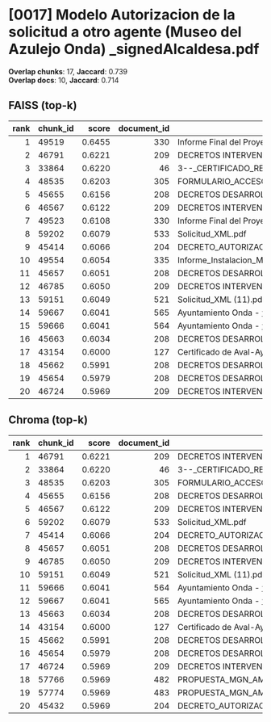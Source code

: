 # [0017] Modelo Autorizacion de la solicitud a otro agente (Museo del Azulejo Onda) _signedAlcaldesa.pdf

**Overlap chunks**: 17, **Jaccard**: 0.739  
**Overlap docs**: 10, **Jaccard**: 0.714

## FAISS (top-k)
rank | chunk_id | score | document_id | title
---:|---|---:|---:|---
1 | 49519 | 0.6455 | 330 | Informe Final del Proyecto Museu del Taullel.pdf
2 | 46791 | 0.6221 | 209 | DECRETOS INTERVENCIÓN 1S 2024.PDF
3 | 33864 | 0.6220 | 46 | 3--_CERTIFICADO_REGISTRO_DE_SOCIOS.pdf
4 | 48535 | 0.6203 | 305 | FORMULARIO_ACCESO_PID.pdf
5 | 45655 | 0.6156 | 208 | DECRETOS DESARROLLO LOCAL1S 2024.PDF
6 | 46567 | 0.6122 | 209 | DECRETOS INTERVENCIÓN 1S 2024.PDF
7 | 49523 | 0.6108 | 330 | Informe Final del Proyecto Museu del Taullel.pdf
8 | 59202 | 0.6079 | 533 | Solicitud_XML.pdf
9 | 45414 | 0.6066 | 204 | DECRETO_AUTORIZACION_DELEGACION_FIRMA_ELECTRONICA_ALCALDIA.pdf
10 | 49554 | 0.6054 | 335 | Informe_Instalacion_Museo_Onda_Extendido.docx
11 | 45657 | 0.6051 | 208 | DECRETOS DESARROLLO LOCAL1S 2024.PDF
12 | 46785 | 0.6050 | 209 | DECRETOS INTERVENCIÓN 1S 2024.PDF
13 | 59151 | 0.6049 | 521 | Solicitud_XML (11).pdf
14 | 59667 | 0.6041 | 565 | Ayuntamiento Onda - www.onda.es
15 | 59666 | 0.6041 | 564 | Ayuntamiento Onda - www.onda.es
16 | 45663 | 0.6034 | 208 | DECRETOS DESARROLLO LOCAL1S 2024.PDF
17 | 43154 | 0.6000 | 127 | Certificado de Aval-Ayuntamiento de Onda.pdf
18 | 45662 | 0.5991 | 208 | DECRETOS DESARROLLO LOCAL1S 2024.PDF
19 | 45654 | 0.5979 | 208 | DECRETOS DESARROLLO LOCAL1S 2024.PDF
20 | 46724 | 0.5969 | 209 | DECRETOS INTERVENCIÓN 1S 2024.PDF

## Chroma (top-k)
rank | chunk_id | score | document_id | title
---:|---|---:|---:|---
1 | 46791 | 0.6221 | 209 | DECRETOS INTERVENCIÓN 1S 2024.PDF
2 | 33864 | 0.6220 | 46 | 3--_CERTIFICADO_REGISTRO_DE_SOCIOS.pdf
3 | 48535 | 0.6203 | 305 | FORMULARIO_ACCESO_PID.pdf
4 | 45655 | 0.6156 | 208 | DECRETOS DESARROLLO LOCAL1S 2024.PDF
5 | 46567 | 0.6122 | 209 | DECRETOS INTERVENCIÓN 1S 2024.PDF
6 | 59202 | 0.6079 | 533 | Solicitud_XML.pdf
7 | 45414 | 0.6066 | 204 | DECRETO_AUTORIZACION_DELEGACION_FIRMA_ELECTRONICA_ALCALDIA.pdf
8 | 45657 | 0.6051 | 208 | DECRETOS DESARROLLO LOCAL1S 2024.PDF
9 | 46785 | 0.6050 | 209 | DECRETOS INTERVENCIÓN 1S 2024.PDF
10 | 59151 | 0.6049 | 521 | Solicitud_XML (11).pdf
11 | 59666 | 0.6041 | 564 | Ayuntamiento Onda - www.onda.es
12 | 59667 | 0.6041 | 565 | Ayuntamiento Onda - www.onda.es
13 | 45663 | 0.6034 | 208 | DECRETOS DESARROLLO LOCAL1S 2024.PDF
14 | 43154 | 0.6000 | 127 | Certificado de Aval-Ayuntamiento de Onda.pdf
15 | 45662 | 0.5991 | 208 | DECRETOS DESARROLLO LOCAL1S 2024.PDF
16 | 45654 | 0.5979 | 208 | DECRETOS DESARROLLO LOCAL1S 2024.PDF
17 | 46724 | 0.5969 | 209 | DECRETOS INTERVENCIÓN 1S 2024.PDF
18 | 57766 | 0.5969 | 482 | PROPUESTA_MGN_AMPLIACION_OEP_2025_1744288308881[1] (1).pdf
19 | 57774 | 0.5969 | 483 | PROPUESTA_MGN_AMPLIACION_OEP_2025_1744288308881[1].pdf
20 | 45432 | 0.5969 | 204 | DECRETO_AUTORIZACION_DELEGACION_FIRMA_ELECTRONICA_ALCALDIA.pdf
